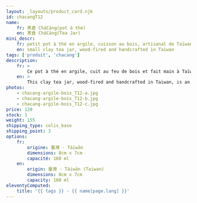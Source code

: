 ```yaml
---
layout: _layouts/product_card.njk
id: chacangT12
name:
    fr: 茶倉 CháCāng(pot à thé) 
    en: 茶倉 CháCāng(Tea Jar)
mini_descr:
    fr: petit pot à thé en argile, cuisson au bois, artisanal de Taïwan
    en: small clay tea jar, wood-fired and handcrafted in Taiwan
tags: ['produit', 'chacang']
description: 
    fr: >
        Ce pot à thé en argile, cuit au feu de bois et fait main à Taïwan, est une pièce authentique pleine de caractère.<!--more--> Ses nuances naturelles et son fini texturé ajoutent une touche d'élégance rustique à votre rituel du thé. Un compagnon unique pour vos moments de sérénité.
    en: >
        This clay tea jar, wood-fired and handcrafted in Taiwan, is an authentic piece full of character.<!--more--> Its natural tones and textured finish add a touch of rustic elegance to your tea ritual. A unique companion for moments of serenity.
photos:
    - chacang-argile-bois_T12-a.jpg
    - chacang-argile-bois_T12-b.jpg
    - chacang-argile-bois_T12-c.jpg
price: 120
stock: 1
weight: 155
shipping_type: colis_base
shipping_point: 3
options:
    fr:
        origine: 臺灣 - Táiwān
        dimensions: 8cm x 7cm
        capacité: 160 ml
    en:
        origin: 臺灣 - Táiwān (Taiwan)
        dimensions: 8cm x 7cm
        capacity: 160 ml
eleventyComputed:
    title: '{{ tags }} - {{ name[page.lang] }}'
---
```

